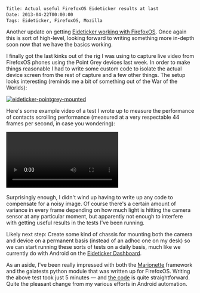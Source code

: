     Title: Actual useful FirefoxOS Eideticker results at last
    Date: 2013-04-22T00:00:00
    Tags: Eideticker, FirefoxOS, Mozilla

Another update on getting [Eideticker working with FirefoxOS][1]. Once again this is sort of high-level, looking forward to writing something more in-depth soon now that we have the basics working.

I finally got the last kinks out of the rig I was using to capture live video from FirefoxOS phones using the Point Grey devices last week. In order to make things reasonable I had to write some custom code to isolate the actual device screen from the rest of capture and a few other things. The setup looks interesting (reminds me a bit of something out of the War of the Worlds):

[<img src="/files/2013/04/eideticker-pointgrey-mounted.jpg" alt="eideticker-pointgrey-mounted" width="512" height="683" class="alignnone size-full wp-image-894" srcset="/files/2013/04/eideticker-pointgrey-mounted-224x300.jpg 224w, /files/2013/04/eideticker-pointgrey-mounted.jpg 512w" sizes="(max-width: 512px) 100vw, 512px" />][2]

Here's some example video of a test I wrote up to measure the performance of contacts scrolling performance (measured at a very respectable 44 frames per second, in case you wondering):

<video src="/files/eideticker/contacts-scrolling-pointgrey.webm" controls></video>

Surprisingly enough, I didn't wind up having to write up any code to compensate for a noisy image. Of course there's a certain amount of variance in every frame depending on how much light is hitting the camera sensor at any particular moment, but apparently not enough to interfere with getting useful results in the tests I've been running.

Likely next step: Create some kind of chassis for mounting both the camera and device on a permanent basis (instead of an adhoc one on my desk) so we can start running these sorts of tests on a daily basis, much like we currently do with Android on the [Eideticker Dashboard][3].

As an aside, I've been really impressed with both the [Marionette][4] framework and the gaiatests python module that was written up for FirefoxOS. Writing the above test took just 5 minutes &#8212; and [the code][5] is quite straightforward. Quite the pleasant change from my various efforts in Android automation.

[1]: http://wrla.ch/blog/2013/02/eideticker-for-firefoxos/
[2]: /files/2013/04/eideticker-pointgrey-mounted.jpg
[3]: http://eideticker.wrla.ch
[4]: https://wiki.mozilla.org/Auto-tools/Projects/Marionette
[5]: https://github.com/mozilla/eideticker/blob/master/src/tests/b2g/appscrolling/scroll.py
